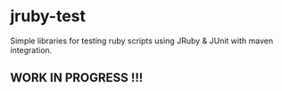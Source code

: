 # jruby-test
Simple libraries for testing ruby scripts using JRuby &amp; JUnit with maven integration.

## WORK IN PROGRESS !!!